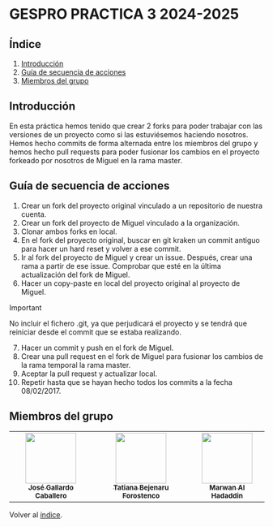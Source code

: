# GESPRO PRACTICA 3 2024-2025
## Índice
1. [Introducción](#introducción)
2. [Guía de secuencia de acciones](#guía-de-secuencia-de-acciones)
3. [Miembros del grupo](#miembros-del-grupo)

## Introducción
En esta práctica hemos tenido que crear 2 forks para poder trabajar con las versiones de un proyecto como si las estuviésemos haciendo nosotros. Hemos hecho commits de forma alternada entre los miembros del grupo y hemos hecho pull requests para poder fusionar los cambios en el proyecto forkeado por nosotros de Miguel en la rama master.

## Guía de secuencia de acciones
1. Crear un fork del proyecto original vinculado a un repositorio de nuestra cuenta.
2. Crear un fork del proyecto de Miguel vinculado a la organización.
3. Clonar ambos forks en local.
4. En el fork del proyecto original, buscar en git kraken un commit antiguo para hacer un hard reset y volver a ese commit.
5. Ir al fork del proyecto de Miguel y crear un issue. Después, crear una rama a partir de ese issue. Comprobar que esté en la última actualización del fork de Miguel.
6. Hacer un copy-paste en local del proyecto original al proyecto de Miguel.
> [!IMPORTANT]
> No incluir el fichero .git, ya que perjudicará el proyecto y se tendrá que reiniciar desde el commit que se estaba realizando.
7. Hacer un commit y push en el fork de Miguel.
8. Crear una pull request en el fork de Miguel para fusionar los cambios de la rama temporal la rama master.
9. Aceptar la pull request y actualizar local.
10. Repetir hasta que se hayan hecho todos los commits a la fecha 08/02/2017.

## Miembros del grupo
<table>
    <tr>
        <td align="center"><a href="https://github.com/Joseleelsuper"><img src="https://github.com/Joseleelsuper.png" width="100px;" alt=""/><br /><sub><b>José Gallardo Caballero</b></sub></a></td>
        <td align="center"><a href="https://github.com/tbf1003"><img src="https://github.com/tbf1003.png" width="100px;" alt=""/><br /><sub><b>Tatiana Bejenaru Forostenco</b></sub></a></td>
        <td align="center"><a href="https://github.com/marwan-03-ux"><img src="https://github.com/marwan-03-ux.png" width="100px;" alt=""/><br /><sub><b>Marwan Al Hadaddin</b></sub></a></td>
    </tr>
</table>

Volver al [índice](#índice).